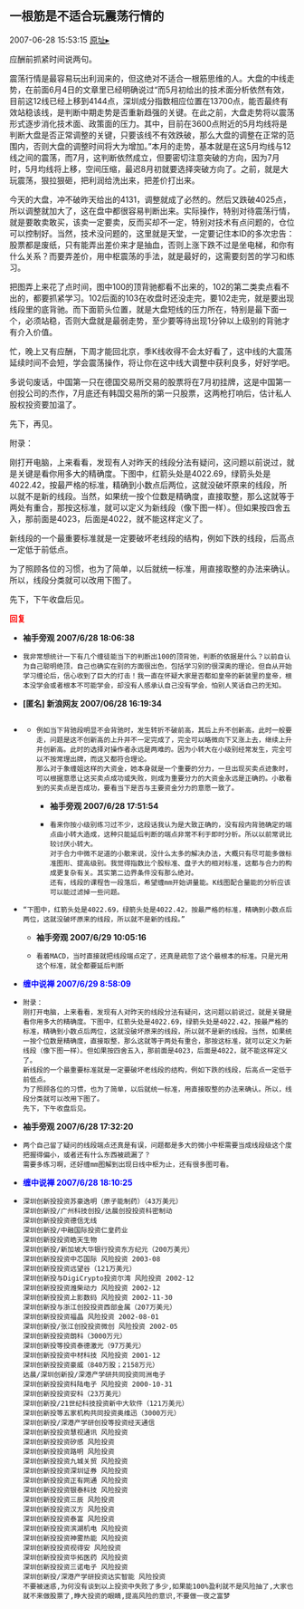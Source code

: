 ## 一根筋是不适合玩震荡行情的
2007-06-28 15:53:15
[原址▸](http://www.fxgan.com/chan_time/2007_01_06/552.htm)



 应酬前抓紧时间说两句。


 


 震荡行情是最容易玩出利润来的，但这绝对不适合一根筋思维的人。大盘的中线走势，在前面6月4日的文章里已经明确说过“而5月初给出的技术面分析依然有效，目前这12线已经上移到4144点，深圳成分指数相应位置在13700点，能否最终有效站稳该线，是判断中期走势是否重新趋强的关键。在此之前，大盘走势将以震荡形式逐步消化技术面、政策面的压力。其中，目前在3600点附近的5月均线将是判断大盘是否正常调整的关键，只要该线不有效跌破，那么大盘的调整在正常的范围内，否则大盘的调整时间将大为增加。”本月的走势，基本就是在这5月均线与12线之间的震荡，而7月，这判断依然成立，但要密切注意突破的方向，因为7月时，5月均线将上移，空间压缩，最迟8月初就要选择突破方向了。之前，就是大玩震荡，狠拉狠砸，把利润给洗出来，把差价打出来。


 


 今天的大盘，冲不破昨天给出的4131，调整就成了必然的。然后又跌破4025点，所以调整就加大了，这在盘中都很容易判断出来。实际操作，特别对待震荡行情，就是要敢卖敢买，该卖一定要卖，反而买却不一定，特别对技术有点问题的，仓位可以控制好。当然，技术没问题的，这里就是天堂，一定要记住本ID的多次忠告：股票都是废纸，只有能弄出差价来才是抽血，否则上涨下跌不过是坐电梯，和你有什么关系？而要弄差价，用中枢震荡的手法，就是最好的，这需要刻苦的学习和练习。


 


 把图弄上来花了点时间，图中100的顶背驰都看不出来的，102的第二类卖点看不出的，都要抓紧学习。102后面的103在收盘时还没走完，要102走完，就是要出现线段里的底背驰。而下面箭头位置，就是大盘短线的压力所在，特别是最下面一个，必须站稳，否则大盘就是最弱走势，至少要等待出现1分钟以上级别的背驰才有介入价值。


 


 忙，晚上又有应酬，下周才能回北京，季K线收得不会太好看了，这中线的大震荡延续时间不会短，学会震荡操作，将让你在这中线大调整中获利良多，好好学吧。


 


 多说句废话，中国第一只在德国交易所交易的股票将在7月初挂牌，这是中国第一创投公司的杰作，7月底还有韩国交易所的第一只股票，这两枪打响后，估计私人股权投资要加温了。


 


 先下，再见。


 


 


 


 


 
  附录：
 
 
  
 
 
  刚打开电脑，上来看看，发现有人对昨天的线段分法有疑问，这问题以前说过，就是关键是看你用多大的精确度。下图中，红箭头处是4022.69，绿箭头处是4022.42，按最严格的标准，精确到小数点后两位，这就没破坏原来的线段，所以就不是新的线段。当然，如果统一按个位数是精确度，直接取整，那么这就等于两处有重合，那按这标准，就可以定义为新线段（像下图一样）。但如果按四舍五入，那前面是4023，后面是4022，就不能这样定义了。
 
 
  
 
 
  新线段的一个最重要标准就是一定要破坏老线段的结构，例如下跌的线段，后高点一定低于前低点。
 
 
  
 
 
  为了照顾各位的习惯，也为了简单，以后就统一标准，用直接取整的办法来确认。所以，线段分类就可以改用下图了。
 
 
  
 
 
  先下，下午收盘后见。
 
 
  
 
 
  
 


 





<font color='red'>**回复**</font>


- **袖手旁观 2007/6/28 18:06:38**
- ```
  我非常想统计一下有几个缠徒能当下的判断出100的顶背弛，判断的依据是什么？以前自认为自己聪明绝顶，自己也确实在别的方面很出色，包括学习别的很深奥的理论，但自从开始学习缠论后，信心收到了巨大的打击！我一直在怀疑大家是否都如皇帝的新装里的皇帝，根本没学会或者根本不可能学会，却没有人感承认自己没有学会，怕别人笑话自己的无知。 
  ```
- **[匿名] 新浪网友  2007/06/28 16:19:34**
- ```

  ```
   - ```
     例如当下背驰段明显不会背驰时，发生转折不破前高，其后上升不创新高，此时一般要走，问题是这不创新高的上升并不一定完成了，完全可以略微向下又涨上去，继续上升并创新高。此时的选择对操作者永远是两难的。因为小转大在小级别经常发生，完全可以不按常理出牌，而这又都符合理论。
     那么对于象缠姐这样的大资金，她本身就是一个重要的分力，一旦出现买卖点迹象时，可以根据意愿让这买卖点成功或失败，则成为重要分力的大资金永远是正确的。小散看到的买卖点是否成功，要看当下是否与主要资金分力的意愿一致了。
     ```
      - **袖手旁观 2007/6/28 17:51:54**
      - ```
        看来你按小级别练习过不少，这段话我认为是大致正确的，没有段内背驰确定的端点由小转大造成，这种只能延后判断的端点非常不利于即时分析。所以以前常说比较讨厌小转大。
        对于合力中微不足道的小散来说，没什么太多的解决办法，大概只有尽可能多做标准图形、提高级别。我觉得指数比个股标准、盘子大的相对标准，这都与合力的构成更复杂有关。其实第二边界条件没有那么绝对。
        还有，线段的课程告一段落后，希望缠mm开始讲量能。K线图配合量能的分析应该可以能过滤掉一些问题。
        ```
- ```
  “下图中，红箭头处是4022.69，绿箭头处是4022.42，按最严格的标准，精确到小数点后两位，这就没破坏原来的线段，所以就不是新的线段。”
  ```
   - **袖手旁观 2007/6/29 10:05:16**
   - ```
     看着MACD，当时直接就把线段端点定了，还真是疏忽了这个最根本的标准。只是光用这个标准，就全都要延后判断
     ```
- **<font color='blue'>缠中说禅 2007/6/29 8:58:09</font>**
- ```
  附录：
  刚打开电脑，上来看看，发现有人对昨天的线段分法有疑问，这问题以前说过，就是关键是看你用多大的精确度。下图中，红箭头处是4022.69，绿箭头处是4022.42，按最严格的标准，精确到小数点后两位，这就没破坏原来的线段，所以就不是新的线段。当然，如果统一按个位数是精确度，直接取整，那么这就等于两处有重合，那按这标准，就可以定义为新线段（像下图一样）。但如果按四舍五入，那前面是4023，后面是4022，就不能这样定义了。
  新线段的一个最重要标准就是一定要破坏老线段的结构，例如下跌的线段，后高点一定低于前低点。
  为了照顾各位的习惯，也为了简单，以后就统一标准，用直接取整的办法来确认。所以，线段分类就可以改用下图了。
  先下，下午收盘后见。
  ```
- **袖手旁观 2007/6/28 17:32:20**
- ```
  两个自己留了疑问的线段端点还真是有误，问题都是多大的微小中枢需要当成线段级这个度把握得偏小，或者还有什么东西被疏漏了？
  需要多练习啊，还好缠mm图解到出现日线中枢为止，还有很多图可看。
  ```
- **<font color='blue'>缠中说禅 2007/6/28 18:10:25</font>**
- ```
  深圳创新投投资苏豪逸明（原子能制药）（43万美元）
  深圳创新投/广州科技创投/达晨创投投资科密制动 
  深圳创新投投资德信无线 
  深圳创新投/中融国际投资仁皇药业 
  深圳创新投投资皓天生物 
  深圳创新投/新加坡大华银行投资东方纪元（200万美元） 
  深圳创新投投资中芯国际 风险投资 2003-08 
  深圳创新投投资远望谷（121万美元） 
  深圳创新投与DigiCrypto投资尔湾 风险投资 2002-12 
  深圳创新投投资潍柴动力 风险投资 2002-12 
  深圳创新投投资上影数码 风险投资 2002-11-30 
  深圳创新投与浙江创投投资西部金属（207万美元） 
  深圳创新投投资福晶 风险投资 2002-08-01 
  深圳创新投/张江创投投资微创 风险投资 2002-05 
  深圳创新投投资朗科（3000万元） 
  深圳创新投等投资泰德激光（97万美元） 
  深圳创新投投资中材科技 风险投资 2001-12 
  深圳创新投投资豪威（840万股；2158万元） 
  达晨/深圳创新投/深港产学研共同投资同洲电子
  深圳创新投投资科陆电子 风险投资 2000-10-31 
  深圳创新投投资安科（23万美元） 
  深圳创新投/21世纪科技投资新中大软件（121万美元） 
  深圳创新投等五家机构共同投资奥维迅（3000万元） 
  深圳创新投/深港产学研创投等投资经天通信
  深圳创新投投资慧视通讯 风险投资 
  深圳创新投投资矽感 风险投资 
  深圳创新投投资路明 风险投资 
  深圳创新投投资九城关贸 风险投资 
  深圳创新投投资深圳证券 风险投资 
  深圳创新投投资正有网通 风险投资 
  深圳创新投投资银泰科技 风险投资 
  深圳创新投投资三辰 风险投资 
  深圳创新投投资汉方 风险投资 
  深圳创新投投资泰富 风险投资 
  深圳创新投投资滨湖机电 风险投资 
  深圳创新投投资神雾热能 风险投资 
  深圳创新投投资视得安 风险投资 
  深圳创新投投资华拓医药 风险投资 
  深圳创新投投资三诺电子 风险投资 
  深圳创新投/深港产学研投资达实智能 风险投资 
  不要被迷惑,为何没有谈到以上投资中失败了多少,如果能100%盈利就不是风险抽了,大家也就不来做股票了,睁大投资的眼睛,提高风险的意识,不要做一夜之富梦
  ```
